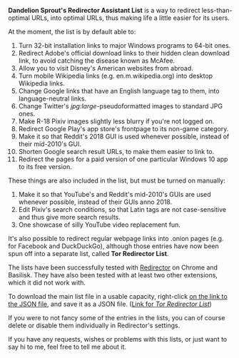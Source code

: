<b>Dandelion Sprout's Redirector Assistant List</b> is a way to redirect less-than-optimal URLs, into optimal URLs, thus making life a little easier for its users.

At the moment, the list is by default able to:
1) Turn 32-bit installation links to major Windows programs to 64-bit ones.
2) Redirect Adobe's official download links to their hidden clean download link, to avoid catching the disease known as McAfee.
3) Allow you to visit Disney's American websites from abroad.
4) Turn mobile Wikipedia links (e.g. en.m.wikipedia.org) into desktop Wikipedia links.
5) Change Google links that have an English language tag to them, into language-neutral links.
6) Change Twitter's _jpg:large_-pseudoformatted images to standard JPG ones.
7) Make R-18 Pixiv images slightly less blurry if you're not logged on.
8) Redirect Google Play's app store's frontpage to its non-game category.
9) Make it so that Reddit's 2018 GUI is used whenever possible, instead of their mid-2010's GUI.
10) Shorten Google search result URLs, to make them easier to link to.
11) Redirect the pages for a paid version of one particular Windows 10 app to its free version.

These things are also included in the list, but must be turned on manually:
1) Make it so that YouTube's and Reddit's mid-2010's GUIs are used whenever possible, instead of their GUIs anno 2018.
2) Edit Pixiv's search conditions, so that Latin tags are not case-sensitive and thus give more search results.
3) One showcase of silly YouTube video replacement fun.

It's also possible to redirect regular webpage links into .onion pages (e.g. for Facebook and DuckDuckGo), although those entries have now been spun off into a separate list, called <b>Tor Redirector List</b>.

The lists have been successfully tested with [Redirector](http://einaregilsson.com/redirector/) on Chrome and Basilisk. They have also been tested with at least two other extensions, which it did not work with.

To download the main list file in a usable capacity, right-click [on the link to the JSON file](https://raw.githubusercontent.com/DandelionSprout/adfilt/master/Dandelion%20Sprout-s%20Redirector%20Assistant%20List/DandelionSproutRedirectorList.json), and save it as a JSON file. ([Link for *Tor Redirector List*](https://raw.githubusercontent.com/DandelionSprout/adfilt/master/Dandelion%20Sprout-s%20Redirector%20Assistant%20List/TorRedirectorList.json))

If you were to not fancy some of the entries in the lists, you can of course delete or disable them individually in Redirector's settings.

If you have any requests, wishes or problems with this lists, or just want to say hi to me, feel free to tell me about it.
